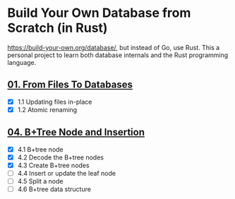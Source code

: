 # Build Your Own Database from Scratch (in Rust)

https://build-your-own.org/database/, but instead of Go, use Rust. This a personal project to learn both database internals and the Rust programming language.

## [01. From Files To Databases](https://build-your-own.org/database/01_files)

* [x] 1.1 Updating files in-place
* [x] 1.2 Atomic renaming

## [04. B+Tree Node and Insertion](https://build-your-own.org/database/04_btree_code_1)

* [x] 4.1 B+tree node
* [x] 4.2 Decode the B+tree nodes
* [x] 4.3 Create B+tree nodes
* [ ] 4.4 Insert or update the leaf node
* [ ] 4.5 Split a node
* [ ] 4.6 B+tree data structure
